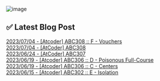 

 
![image](https://user-images.githubusercontent.com/76645095/162124599-f9d701d6-e523-49c4-a6ce-193dc38f1026.png)

## ✅ Latest Blog Post

[2023/07/04 - [Atcoder] ABC308 :: F - Vouchers](https://jojaeng2.tistory.com/100) <br/>
[2023/07/04 - [AtCoder] ABC308](https://jojaeng2.tistory.com/99) <br/>
[2023/06/24 - [AtCoder] ABC307](https://jojaeng2.tistory.com/98) <br/>
[2023/06/19 - [Atcoder] ABC306 :: D - Poisonous Full-Course](https://jojaeng2.tistory.com/97) <br/>
[2023/06/19 - [Atcoder] ABC306 :: C - Centers](https://jojaeng2.tistory.com/96) <br/>
[2023/06/15 - [Atcoder] ABC302 :: E - Isolation](https://jojaeng2.tistory.com/95) <br/>
